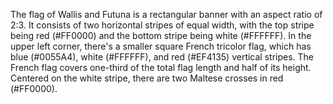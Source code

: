 The flag of Wallis and Futuna is a rectangular banner with an aspect ratio of 2:3. It consists of two horizontal stripes of equal width, with the top stripe being red (#FF0000) and the bottom stripe being white (#FFFFFF). In the upper left corner, there's a smaller square French tricolor flag, which has blue (#0055A4), white (#FFFFFF), and red (#EF4135) vertical stripes. The French flag covers one-third of the total flag length and half of its height. Centered on the white stripe, there are two Maltese crosses in red (#FF0000).